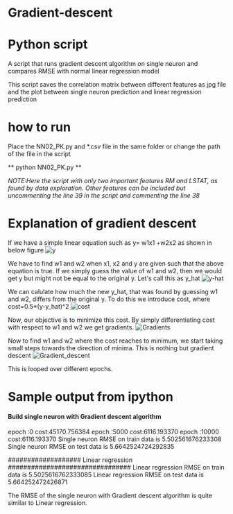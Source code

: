 # Gradient-descent
# Python script 

A script that runs gradient descent algorithm on single neuron and compares RMSE with normal linear regression model


This script saves the correlation matrix between different features as jpg file and the plot between single neuron prediction and linear regression prediction

# how to run
Place the NN02_PK.py and *.csv file in the same folder or change the path of the file in the script

** python NN02_PK.py **


*NOTE:Here the script with only two important features RM and LSTAT, as found by data exploration. 
Other features can be included but uncommenting the line 39 in the script and commenting the line 38*



# Explanation of gradient descent

If we have a simple linear equation such as y= w1x1 +w2x2 as shown in below figure 
![y](C:\Users\pruthvi\Desktop\Roche\Question02\Figures\y.png) 

We have to find w1 and w2 when x1, x2 and y are given such that the above equation is true.
If we simply guess the value of w1 and w2, then we would get y but might not be equal to the original y. Let's call this as y_hat
![y-hat](C:\Users\pruthvi\Desktop\Roche\Question02\Figures\y_hat.png) 

We can calulate how much the new y_hat, that was found by guessing w1 and w2, differs from the original y.
To do this we introduce cost, where cost=0.5*(y-y_hat)^2
![cost](C:\Users\pruthvi\Desktop\Roche\Question02\Figures\cost.png) 

Now, our objective is to minimize this cost. By simply differentiating cost with respect to w1 and w2 we get gradients.
![Gradients](C:\Users\pruthvi\Desktop\Roche\Question02\Figures\Gradients.png) 

Now to find w1 and w2 where the cost reaches to minimum, we start taking small steps towards the direction of minima.
This is nothing but gradient descent
![Gradient_descent](C:\Users\pruthvi\Desktop\Roche\Question02\Figures\Gradient_descent.png) 

This is looped over different epochs.


# Sample output from ipython

#### Build single neuron with Gradient descent algorithm #########
epoch :0 cost:45170.756384
epoch :5000 cost:6116.193370
epoch :10000 cost:6116.193370
Single neuron RMSE on train data is 5.502561676233308
Single neuron RMSE on test data is 5.6642524724292835

################### Linear regression ################################
Linear regression RMSE on train data is 5.5025616762333085
Linear regression RMSE on test data is 5.664252472426871


The RMSE of the single neuron with Gradient descent algorithm is quite similar to Linear regression.


